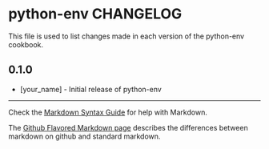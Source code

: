 # python-env CHANGELOG

This file is used to list changes made in each version of the python-env cookbook.

## 0.1.0
- [your_name] - Initial release of python-env

- - -
Check the [Markdown Syntax Guide](http://daringfireball.net/projects/markdown/syntax) for help with Markdown.

The [Github Flavored Markdown page](http://github.github.com/github-flavored-markdown/) describes the differences between markdown on github and standard markdown.
